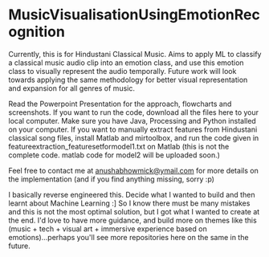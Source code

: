 # MusicVisualisationUsingEmotionRecognition
Currently, this is for Hindustani Classical Music. Aims to apply ML to classify a classical music audio clip into an emotion class, and use this emotion class to visually represent the audio temporally. Future work will look towards applying the same methodology for better visual representation and expansion for all genres of music.


Read the Powerpoint Presentation for the approach, flowcharts and screenshots.
If you want to run the code, download all the files here to your local computer. Make sure you have Java, Processing and Python installed on your computer.
If you want to manually extract features from Hindustani classical song files, install Matlab and mirtoolbox, and run the code given in featureextraction_featuresetformodel1.txt on Matlab (this is not the complete code. matlab code for model2 will be uploaded soon.)

Feel free to contact me at anushabhowmick@ymail.com for more details on the implementation (and if you find anything missing, sorry :p)

I basically reverse engineered this. Decide what I wanted to build and then learnt about Machine Learning :] So I know there must be many mistakes and this is not the most optimal solution, but I got what I wanted to create at the end. I'd love to have more guidance, and build more on themes like this (music + tech + visual art + immersive experience based on emotions)...perhaps you'll see more repositories here on the same in the future.
